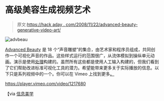 # 高级美容生成视频艺术

> 原文:[https://hack aday . com/2008/11/22/advanced-beauty-generative-video-art/](https://hackaday.com/2008/11/22/advanced-beauty-generative-video-art/)

![advbeau](../Images/d5852e3afd0db242f7a928ac174dbdec.png "advbeau")

[Advanced Beauty](http://advancedbeauty.org/ "Advanced Beauty") 是 18 个“声音雕塑”的集合，由艺术家和程序员组成，共同创作一个可视化声音的作品。这些样式运行的范围很广，从流体模拟到操纵单元动画。演示是使用[处理](http://processing.org/ "Processing 1.0 (BETA)")构建的。虽然所有这些都是使用人工输入构建的，但我们看到了它们帮助改进标准可视化工具的潜力。希望能带来更多关于实际播放的信息。以下只是系列视频中的一个。你可以在 Vimeo 上找到更多[。](http://vimeo.com/tag:advancedbeauty "Videos tagged 'advancedbeauty' on Vimeo")

<https://player.vimeo.com/video/1217680>

</div> <p>【via <a href="http://infosthetics.com/archives/2008/11/advanced_beauty_audio-reactive_video_sound_sculptures.html" title="Audio-Reactive Video Sound Sculptures - information aesthetics" target="_blank">信息美学</a></p> </body> </html>